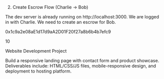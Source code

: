 2. Create Escrow Flow (Charlie → Bob)

The dev server is already running on http://localhost:3000. We are logged in with Charlie.
We need to create an escrow for Bob. 

0x1c9a2e08aE1d17d9aA2D01F20f27a8b6b4b7efc9

10


Website Development Project

Build a responsive landing page with contact form and product showcase. Deliverables include: HTML/CSS/JS files, mobile-responsive design, and deployment to hosting platform.

